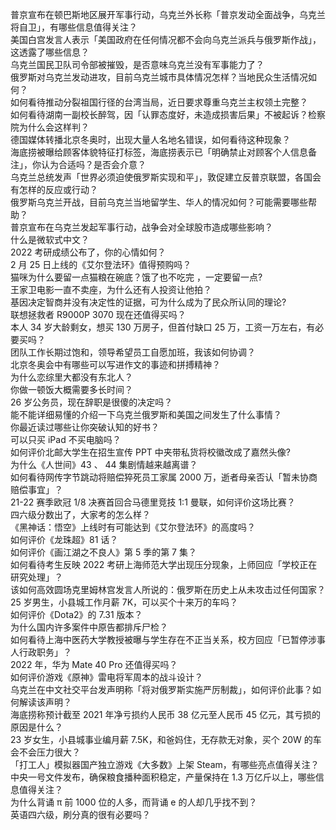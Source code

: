 普京宣布在顿巴斯地区展开军事行动，乌克兰外长称「普京发动全面战争，乌克兰将自卫」，有哪些信息值得关注？  
美国白宫发言人表示「美国政府在任何情况都不会向乌克兰派兵与俄罗斯作战」，这透露了哪些信息？  
乌克兰国民卫队司令部被摧毁，是否意味乌克兰没有军事能力了？  
俄罗斯对乌克兰发动进攻，目前乌克兰城市具体情况怎样？当地民众生活情况如何？  
如何看待推动分裂祖国行径的台湾当局，近日要求尊重乌克兰主权领土完整？  
如何看待湖南一副校长醉驾，因「认罪态度好，未造成损害后果」不被起诉？检察院为什么会这样判？  
德国媒体转播北京冬奥时，出现大量人名地名错误，如何看待这种现象？  
海底捞被曝给顾客体貌特征打标签，海底捞表示已「明确禁止对顾客个人信息备注」，你认为合适吗？是否会介意？  
乌克兰总统发声「世界必须迫使俄罗斯实现和平」，敦促建立反普京联盟，各国会有怎样的反应或行动？  
俄罗斯乌克兰开战，目前乌克兰当地留学生、华人的情况如何？可能需要哪些帮助？  
普京宣布在乌克兰发起军事行动，战争会对全球股市造成哪些影响？  
什么是微软式中文？  
2022 考研成绩公布了，你的心情如何？  
2 月 25 日上线的《艾尔登法环》值得预购吗？  
猫咪为什么要留一点猫粮在碗底？饿了也不吃完 ，一定要留一点?  
王家卫电影一直不卖座，为什么还有人投资让他拍？  
基因决定智商并没有决定性的证据，可为什么成为了民众所认同的理论?  
联想拯救者 R9000P 3070 现在还值得买吗？  
本人 34 岁大龄剩女，想买 130 万房子，但首付缺口 25 万，工资一万左右，有必要买吗？  
团队工作长期过饱和，领导希望员工自愿加班，我该如何协调？  
北京冬奥会中有哪些可以写进作文的事迹和拼搏精神？  
为什么恋综里大都没有东北人？  
你做一顿饭大概需要多长时间？  
26 岁公务员，现在辞职是很傻的决定吗？  
能不能详细易懂的介绍一下乌克兰俄罗斯和美国之间发生了什么事情？  
你最近读过哪些让你突破认知的好书？  
可以只买 iPad 不买电脑吗？  
如何评价北邮大学生在招生宣传 PPT 中夹带私货将校徽改成了嘉然头像?  
为什么《人世间》43 、 44 集剧情越来越离谱？  
如何看待网传字节跳动将赔偿猝死员工家属 2000 万，逝者母亲否认「暂未协商赔偿事宜」？  
21-22 赛季欧冠 1/8 决赛首回合马德里竞技 1:1 曼联，如何评价这场比赛？  
四六级分数出了，大家考的怎么样？  
《黑神话：悟空》上线时有可能达到《艾尔登法环》的高度吗？  
如何评价《龙珠超》81 话？  
如何评价《画江湖之不良人》第 5 季的第 7 集？  
如何看待考生反映 2022 考研上海师范大学出现压分现象，上师回应「学校正在研究处理」？  
该如何高效圆场克里姆林宫发言人所说的：俄罗斯在历史上从未攻击过任何国家？  
25 岁男生，小县城工作月薪 7K，可以买个十来万的车吗？  
如何评价《Dota2》的 7.31 版本？  
为什么国内许多案件中原告都排斥尸检？  
如何看待上海中医药大学教授被曝与学生存在不正当关系，校方回应「已暂停涉事人行政职务」？  
2022 年，华为 Mate 40 Pro 还值得买吗？  
如何评价游戏《原神》雷电将军周本的战斗设计？  
乌克兰在中文社交平台发声明称「将对俄罗斯实施严厉制裁」，如何评价此事？如何解读该声明？  
海底捞称预计截至 2021 年净亏损约人民币 38 亿元至人民币 45 亿元，其亏损的原因是什么？  
23 岁女生，小县城事业编月薪 7.5K，和爸妈住，无存款无对象，买个 20W 的车会不会压力很大？  
「打工人」模拟器国产独立游戏《大多数》上架 Steam，有哪些亮点值得关注？  
中央一号文件发布，确保粮食播种面积稳定，产量保持在 1.3 万亿斤以上，哪些信息值得关注？  
为什么背诵 π 前 1000 位的人多，而背诵 e 的人却几乎找不到？  
英语四六级，刷分真的很有必要吗？  
